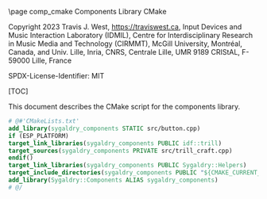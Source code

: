 \page comp_cmake Components Library CMake

Copyright 2023 Travis J. West, https://traviswest.ca, Input Devices and Music
Interaction Laboratory (IDMIL), Centre for Interdisciplinary Research in Music
Media and Technology (CIRMMT), McGill University, Montréal, Canada, and Univ.
Lille, Inria, CNRS, Centrale Lille, UMR 9189 CRIStAL, F-59000 Lille, France

SPDX-License-Identifier: MIT

[TOC]

This document describes the CMake script for the components library.

```cmake
# @#'CMakeLists.txt'
add_library(sygaldry_components STATIC src/button.cpp)
if (ESP_PLATFORM)
target_link_libraries(sygaldry_components PUBLIC idf::trill)
target_sources(sygaldry_components PRIVATE src/trill_craft.cpp)
endif()
target_link_libraries(sygaldry_components PUBLIC Sygaldry::Helpers)
target_include_directories(sygaldry_components PUBLIC "${CMAKE_CURRENT_LIST_DIR}")
add_library(Sygaldry::Components ALIAS sygaldry_components)
# @/
```
